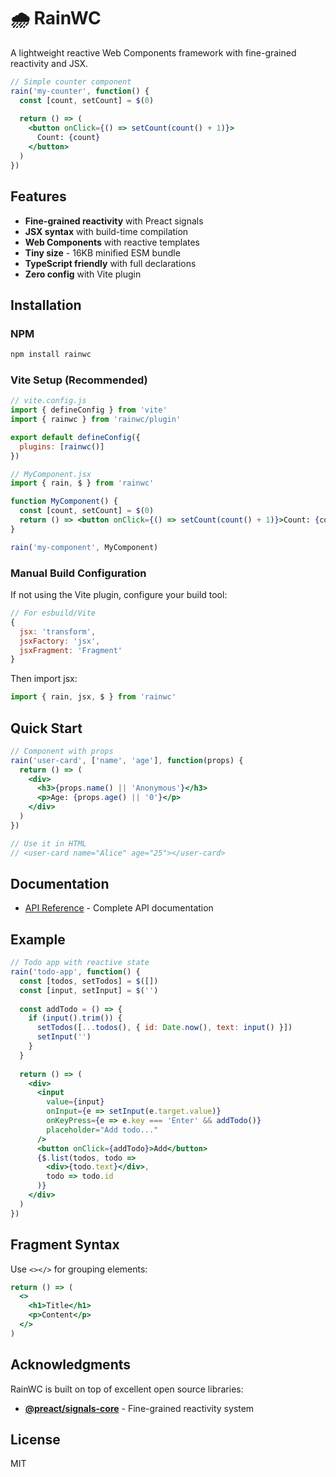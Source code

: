 # 🌧️ RainWC

A lightweight reactive Web Components framework with fine-grained reactivity and JSX.

```jsx
// Simple counter component
rain('my-counter', function() {
  const [count, setCount] = $(0)
  
  return () => (
    <button onClick={() => setCount(count() + 1)}>
      Count: {count}
    </button>
  )
})
```

## Features

- **Fine-grained reactivity** with Preact signals
- **JSX syntax** with build-time compilation
- **Web Components** with reactive templates
- **Tiny size** - 16KB minified ESM bundle
- **TypeScript friendly** with full declarations
- **Zero config** with Vite plugin

## Installation

### NPM

```bash
npm install rainwc
```

### Vite Setup (Recommended)

```js
// vite.config.js
import { defineConfig } from 'vite'
import { rainwc } from 'rainwc/plugin'

export default defineConfig({
  plugins: [rainwc()]
})
```

```jsx
// MyComponent.jsx
import { rain, $ } from 'rainwc'

function MyComponent() {
  const [count, setCount] = $(0)
  return () => <button onClick={() => setCount(count() + 1)}>Count: {count}</button>
}

rain('my-component', MyComponent)
```

### Manual Build Configuration

If not using the Vite plugin, configure your build tool:

```js
// For esbuild/Vite
{
  jsx: 'transform',
  jsxFactory: 'jsx',
  jsxFragment: 'Fragment'
}
```

Then import jsx:

```jsx
import { rain, jsx, $ } from 'rainwc'
```

## Quick Start

```jsx
// Component with props
rain('user-card', ['name', 'age'], function(props) {
  return () => (
    <div>
      <h3>{props.name() || 'Anonymous'}</h3>
      <p>Age: {props.age() || '0'}</p>
    </div>
  )
})

// Use it in HTML
// <user-card name="Alice" age="25"></user-card>
```

## Documentation

- [API Reference](api.md) - Complete API documentation

## Example

```jsx
// Todo app with reactive state
rain('todo-app', function() {
  const [todos, setTodos] = $([])
  const [input, setInput] = $('')
  
  const addTodo = () => {
    if (input().trim()) {
      setTodos([...todos(), { id: Date.now(), text: input() }])
      setInput('')
    }
  }
  
  return () => (
    <div>
      <input 
        value={input} 
        onInput={e => setInput(e.target.value)}
        onKeyPress={e => e.key === 'Enter' && addTodo()}
        placeholder="Add todo..." 
      />
      <button onClick={addTodo}>Add</button>
      {$.list(todos, todo => 
        <div>{todo.text}</div>, 
        todo => todo.id
      )}
    </div>
  )
})
```

## Fragment Syntax

Use `<></>` for grouping elements:

```jsx
return () => (
  <>
    <h1>Title</h1>
    <p>Content</p>
  </>
)
```

## Acknowledgments

RainWC is built on top of excellent open source libraries:

- **[@preact/signals-core](https://github.com/preactjs/signals)** - Fine-grained reactivity system

## License

MIT